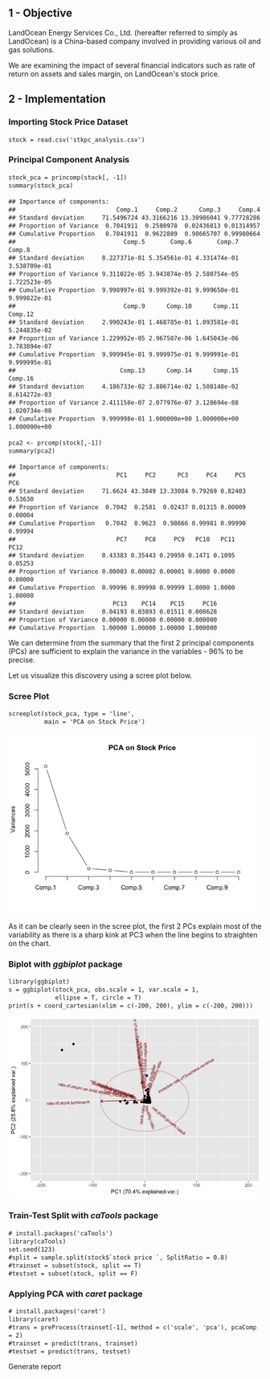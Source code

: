 1 - Objective
-------------

LandOcean Energy Services Co., Ltd. (hereafter referred to simply as
LandOcean) is a China-based company involved in providing various oil
and gas solutions.

We are examining the impact of several financial indicators such as rate
of return on assets and sales margin, on LandOcean's stock price.

2 - Implementation
------------------

### Importing Stock Price Dataset

    stock = read.csv('stkpc_analysis.csv')

### Principal Component Analysis

    stock_pca = princomp(stock[, -1])
    summary(stock_pca)

    ## Importance of components:
    ##                            Comp.1     Comp.2      Comp.3     Comp.4
    ## Standard deviation     71.5496724 43.3166216 13.30986041 9.77728286
    ## Proportion of Variance  0.7041911  0.2580978  0.02436813 0.01314957
    ## Cumulative Proportion   0.7041911  0.9622889  0.98665707 0.99980664
    ##                              Comp.5       Comp.6       Comp.7       Comp.8
    ## Standard deviation     8.227371e-01 5.354561e-01 4.331474e-01 3.538709e-01
    ## Proportion of Variance 9.311022e-05 3.943874e-05 2.580754e-05 1.722523e-05
    ## Cumulative Proportion  9.998997e-01 9.999392e-01 9.999650e-01 9.999822e-01
    ##                              Comp.9      Comp.10      Comp.11      Comp.12
    ## Standard deviation     2.990243e-01 1.468785e-01 1.093581e-01 5.244835e-02
    ## Proportion of Variance 1.229952e-05 2.967507e-06 1.645043e-06 3.783894e-07
    ## Cumulative Proportion  9.999945e-01 9.999975e-01 9.999991e-01 9.999995e-01
    ##                             Comp.13      Comp.14      Comp.15      Comp.16
    ## Standard deviation     4.186733e-02 3.886714e-02 1.508148e-02 8.614272e-03
    ## Proportion of Variance 2.411158e-07 2.077976e-07 3.128694e-08 1.020734e-08
    ## Cumulative Proportion  9.999998e-01 1.000000e+00 1.000000e+00 1.000000e+00

    pca2 <- prcomp(stock[,-1])
    summary(pca2)

    ## Importance of components:
    ##                            PC1     PC2      PC3     PC4     PC5     PC6
    ## Standard deviation     71.6624 43.3849 13.33084 9.79269 0.82403 0.53630
    ## Proportion of Variance  0.7042  0.2581  0.02437 0.01315 0.00009 0.00004
    ## Cumulative Proportion   0.7042  0.9623  0.98666 0.99981 0.99990 0.99994
    ##                            PC7     PC8     PC9   PC10   PC11    PC12
    ## Standard deviation     0.43383 0.35443 0.29950 0.1471 0.1095 0.05253
    ## Proportion of Variance 0.00003 0.00002 0.00001 0.0000 0.0000 0.00000
    ## Cumulative Proportion  0.99996 0.99998 0.99999 1.0000 1.0000 1.00000
    ##                           PC13    PC14    PC15     PC16
    ## Standard deviation     0.04193 0.03893 0.01511 0.008628
    ## Proportion of Variance 0.00000 0.00000 0.00000 0.000000
    ## Cumulative Proportion  1.00000 1.00000 1.00000 1.000000

We can determine from the summary that the first 2 principal components
(PCs) are sufficient to explain the variance in the variables - 96% to
be precise.

Let us visualize this discovery using a scree plot below.

### Scree Plot

    screeplot(stock_pca, type = 'line',
              main = 'PCA on Stock Price')

![](README_files/figure-markdown_strict/unnamed-chunk-3-1.png)

As it can be clearly seen in the scree plot, the first 2 PCs explain
most of the variability as there is a sharp kink at PC3 when the line
begins to straighten on the chart.

### Biplot with *ggbiplot* package

    library(ggbiplot)
    s = ggbiplot(stock_pca, obs.scale = 1, var.scale = 1, 
                 ellipse = T, circle = T)
    print(s + coord_cartesian(xlim = c(-200, 200), ylim = c(-200, 200)))

![](README_files/figure-markdown_strict/unnamed-chunk-4-1.png)

### Train-Test Split with *caTools* package

    # install.packages('caTools')
    library(caTools)
    set.seed(123)
    #split = sample.split(stock$`stock price `, SplitRatio = 0.8)
    #trainset = subset(stock, split == T)
    #testset = subset(stock, split == F)

### Applying PCA with *caret* package

    # install.packages('caret')
    library(caret)
    #trans = preProcess(trainset[-1], method = c('scale', 'pca'), pcaComp = 2)
    #trainset = predict(trans, trainset)
    #testset = predict(trans, testset)

Generate report
